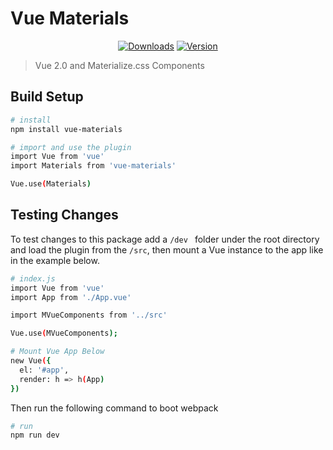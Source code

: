 # Vue Materials
<p align="center">
<a href="https://www.npmjs.com/package/vue-materials"><img src="https://img.shields.io/npm/dt/@edge_blade/vue-materials.svg" alt="Downloads"></a>
  <a href="https://www.npmjs.com/package/vue-materials"><img src="https://img.shields.io/npm/v/@edge_blade/vue-materials.svg" alt="Version"></a>
</p>

> Vue 2.0 and Materialize.css Components

## Build Setup

``` bash
# install
npm install vue-materials

# import and use the plugin
import Vue from 'vue'
import Materials from 'vue-materials'

Vue.use(Materials)
```

## Testing Changes
To test changes to this package add a `/dev ` folder under the root directory and load the plugin from the `/src`, then mount a Vue instance to the app like in the example below.

``` bash
# index.js
import Vue from 'vue'
import App from './App.vue'

import MVueComponents from '../src'

Vue.use(MVueComponents);

# Mount Vue App Below
new Vue({
  el: '#app',
  render: h => h(App)
})
```

Then run the following command to boot webpack
``` bash
# run
npm run dev
```